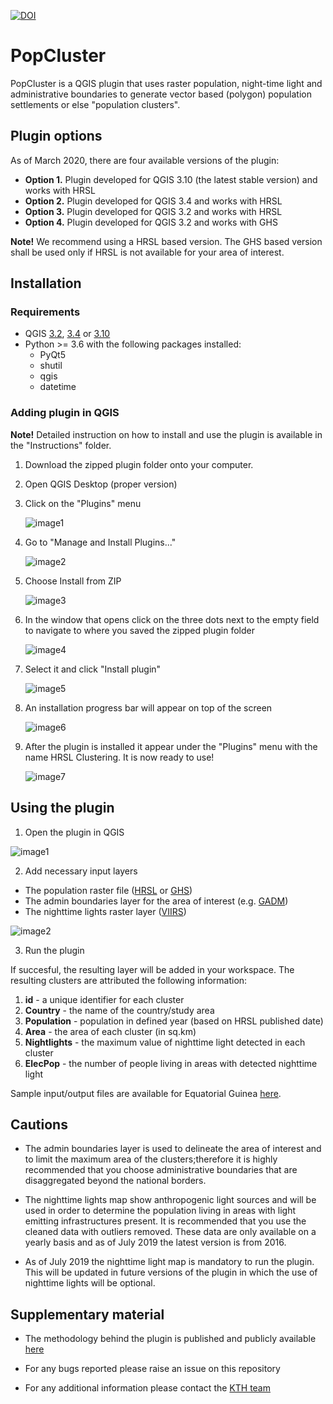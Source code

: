 [![DOI](https://zenodo.org/badge/DOI/10.5281/zenodo.3342963.svg)](https://doi.org/10.5281/zenodo.3342963)

# PopCluster

PopCluster is a QGIS plugin that uses raster population, night-time light and administrative boundaries to generate vector based (polygon) population settlements or else "population clusters". 

## Plugin options
As of March 2020, there are four available versions of the plugin:

 * **Option 1.** Plugin developed for QGIS 3.10 (the latest stable version) and works with HRSL
 * **Option 2.** Plugin developed for QGIS 3.4 and works with HRSL
 * **Option 3.** Plugin developed for QGIS 3.2 and works with HRSL 
 * **Option 4.** Plugin developed for QGIS 3.2 and works with GHS

**Note!** We recommend using a HRSL based version. The GHS based version shall be used only if HRSL is not available for your area of interest.

## Installation 

### Requirements

- QGIS [3.2](http://download.osgeo.org/qgis/), [3.4](http://download.osgeo.org/qgis/) or [3.10](https://qgis.org/en/site/forusers/download.html)
- Python >= 3.6 with the following packages installed:
	- PyQt5
	- shutil
	- qgis
	- datetime

### Adding plugin in QGIS

**Note!** Detailed instruction on how to install and use the plugin is available in the "Instructions" folder.

1.	Download the zipped plugin folder onto your computer.
2.	Open QGIS Desktop (proper version)
3.	Click on the "Plugins" menu

	![image1](assets/installation/img/image1.jpg)

4.	Go to "Manage and Install Plugins..."

	![image2](assets/installation/img/image2.jpg)

5.	Choose Install from ZIP
 	
	![image3](assets/installation/img/image3.jpg)

6.	In the window that opens click on the three dots next to the empty field to navigate to where you saved the zipped plugin folder
	
	![image4](assets/installation/img/image4.jpg)

7.	Select it and click "Install plugin"
 	
	![image5](assets/installation/img/image5.jpg)

8.	An installation progress bar will appear on top of the screen
	
	![image6](assets/installation/img/image6.jpg)

9.	After the plugin is installed it appear under the "Plugins" menu with the name HRSL Clustering. It is now ready to use!
	
	![image7](assets/installation/img/image7.jpg)
	
## Using the plugin

1.	Open the plugin in QGIS

![image1](assets/running/img/image1.JPG)

2.	Add necessary input layers

* The population raster file ([HRSL](https://data.humdata.org/organization/facebook?sort=metadata_modifieddesc&page=1&q=&ext_page_size=25#dataset-filter-start) or [GHS](https://ghsl.jrc.ec.europa.eu/))
* The admin boundaries layer for the area of interest (e.g. [GADM](https://gadm.org/))
* The nighttime lights raster layer ([VIIRS](https://eogdata.mines.edu/download_dnb_composites.html))

![image2](assets/running/img/image2.JPG)

3.	Run the plugin


If succesful, the resulting layer will be added in your workspace. The resulting clusters are attributed the following information:

1. **id** - a unique identifier for each cluster
2. **Country** - the name of the country/study area 
3. **Population** - population in defined year (based on HRSL published date)
4. **Area** - the area of each cluster (in sq.km)
5. **Nightlights** - the maximum value of nighttime light detected in each cluster
6. **ElecPop** - the number of people living in areas with detected nighttime light

Sample input/output files are available for Equatorial Guinea [here](Equatorial%20Guinea%20example%20case).

## Cautions

* The admin boundaries layer is used to delineate the area of interest and to limit the maximum area of the clusters;therefore it is highly recommended that you choose administrative boundaries that are disaggregated beyond the national borders.

* The nighttime lights map show anthropogenic light sources and will be used in order to determine the population living in areas with light emitting infrastructures present. It is recommended that you use the cleaned data with outliers removed. These data are only available on a yearly basis and as of July 2019 the latest version is from 2016.

* As of July 2019 the nighttime light map is mandatory to run the plugin. This will be updated in future versions of the plugin in which the use of nighttime lights will be optional.


## Supplementary material

* The methodology behind the plugin is published and publicly available [here](https://www.mdpi.com/1996-1073/12/7/1395)

* For any bugs reported please raise an issue on this repository

* For any additional information please contact the [KTH team](http://www.onsset.org/contact--forum.html)
